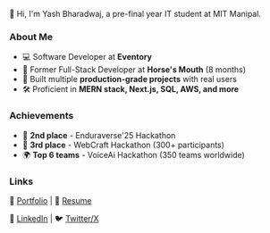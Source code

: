 👋 Hi, I'm Yash Bharadwaj, a pre-final year IT student at MIT Manipal.  

### About Me  
- 💻 Software Developer at **Eventory**  
- 🔧 Former Full-Stack Developer at **Horse's Mouth** (8 months)  
- 🚀 Built multiple **production-grade projects** with real users  
- 🛠️ Proficient in **MERN stack, Next.js, SQL, AWS, and more**  

### Achievements  
- 🥈 **2nd place** - Enduraverse'25 Hackathon  
- 🥉 **3rd place** - WebCraft Hackathon (300+ participants)  
- 🌍 **Top 6 teams** - VoiceAi Hackathon (350 teams worldwide)  

### Links  
🔗 [Portfolio](https://furiyash.vercel.app) | 📄 [Resume](https://drive.google.com/file/d/1eFy1bQYkb5XCBrm_J_QoHmwNYsOcf01u/view?usp=drivesdk)  

📌 [LinkedIn](https://www.linkedin.com/in/yash-bharadwaj-47871b251/) | 🐦 [Twitter/X](https://x.com/YashBha95474776)  

